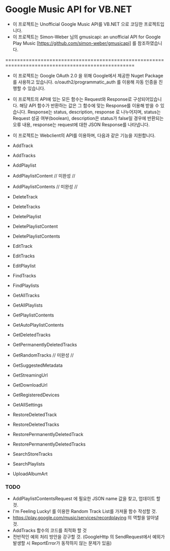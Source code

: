 # Google Music API for VB.NET
- 이 프로젝트는 Unofficial Google Music API를 VB.NET 으로 코딩한 프로젝트입니다.
- 이 프로젝트는 Simon-Weber 님의 gmusicapi: an unofficial API for Google Play Music [https://github.com/simon-weber/gmusicapi] 를 참조하였습니다.

==================================================================================================

- 이 프로젝트는 Google OAuth 2.0 을 위해 Google에서 제공한 Nuget Package를 사용하고 있습니다.
  o/oauth2/programmatic_auth 를 이용해 자동 인증을 진행할 수 있습니다.
  
- 이 프로젝트의 API에 있는 모든 함수는 Request와 Response로 구성되어있습니다.
  해당 API 함수가 반환하는 값은 그 함수에 맞는 Response를 이용해 받을 수 있습니다.
  Response는 status, description, response 로 나누어지며, 
  status는 Request 성공 여부(boolean), description은 status가 false일 경우에 반환되는 오류 내용, response는 request에 대한 JSON Response를 나타냅니다.

- 이 프로젝트는 Webclient의 API를 이용하며, 다음과 같은 기능을 지원합니다.
 - AddTrack
 - AddTracks
 - AddPlaylist
 - AddPlaylistContent // 미완성 //
 - AddPlaylistContents // 미완성 //
 - DeleteTrack
 - DeleteTracks
 - DeletePlaylist
 - DeletePlaylistContent
 - DeletePlaylistContents
 - EditTrack
 - EditTracks
 - EditPlaylist
 - FindTracks
 - FindPlaylists
 - GetAllTracks
 - GetAllPlaylists
 - GetPlaylistContents
 - GetAutoPlaylistContents
 - GetDeletedTracks
 - GetPermanentlyDeletedTracks
 - GetRandomTracks // 미완성 //
 - GetSuggestedMetadata
 - GetStreamingUrl
 - GetDownloadUrl
 - GetRegisteredDevices
 - GetAllSettings
 - RestoreDeletedTrack
 - RestoreDeletedTracks
 - RestorePermanentlyDeletedTrack
 - RestorePermanentlyDeletedTracks
 - SearchStoreTracks
 - SearchPlaylists
 - UploadAlbumArt
 
### TODO
- AddPlaylistContentsRequest 에 필요한 JSON name 값을 찾고, 업데이트 할 것.
- I'm Feeling Lucky! 를 이용한 Random Track List를 가져올 함수 작성할 것.
- https://play.google.com/music/services/recordplaying 의 역할을 알아낼 것.
- AddTracks 함수의 코드를 최적화 할 것
- 전반적인 예외 처리 방안을 강구할 것. (GoogleHttp 의 SendRequest에서 예외가 발생할 시 ReportError가 동작하지 않는 문제가 있음) 
